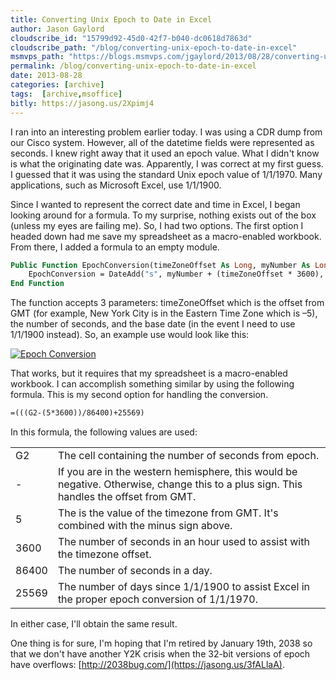 ```yaml
---
title: Converting Unix Epoch to Date in Excel
author: Jason Gaylord
cloudscribe_id: "15799d92-45d0-42f7-b040-dc0618d7863d"
cloudscribe_path: "/blog/converting-unix-epoch-to-date-in-excel"
msmvps_path: "https://blogs.msmvps.com/jgaylord/2013/08/28/converting-unix-epoch-to-date-in-excel/"
permalink: /blog/converting-unix-epoch-to-date-in-excel
date: 2013-08-28
categories: [archive]
tags:  [archive,msoffice]
bitly: https://jasong.us/2Xpimj4
---
```


I ran into an interesting problem earlier today. I was using a CDR dump from our Cisco system. However, all of the datetime fields were represented as seconds. I knew right away that it used an epoch value. What I didn't know is what the originating date was. Apparently, I was correct at my first guess. I guessed that it was using the standard Unix epoch value of 1/1/1970. Many applications, such as Microsoft Excel, use 1/1/1900.

Since I wanted to represent the correct date and time in Excel, I began looking around for a formula. To my surprise, nothing exists out of the box (unless my eyes are failing me). So, I had two options. The first option I headed down had me save my spreadsheet as a macro-enabled workbook. From there, I added a formula to an empty module.

```vb
Public Function EpochConversion(timeZoneOffset As Long, myNumber As Long, myDate As Date) As Date
    EpochConversion = DateAdd("s", myNumber + (timeZoneOffset * 3600), myDate)
End Function
```

The function accepts 3 parameters: timeZoneOffset which is the offset from GMT (for example, New York City is in the Eastern Time Zone which is –5), the number of seconds, and the base date (in the event I need to use 1/1/1900 instead). So, an example use would look like this:

[![Epoch Conversion](https://cdn.jasongaylord.com/images/2013/08/28/epochconversion.png "Epoch Conversion")](https://cdn.jasongaylord.com/images/2013/08/28/epochconversion.png)

That works, but it requires that my spreadsheet is a macro-enabled workbook. I can accomplish something similar by using the following formula. This is my second option for handling the conversion.

```vb
=(((G2-(5*3600))/86400)+25569)
```

In this formula, the following values are used:

<table>
<tbody>
<tr>
<td>G2</td>
<td>The cell containing the number of seconds from epoch.</td></tr>
<tr>
<td>-</td>
<td>If you are in the western hemisphere, this would be negative. Otherwise, change this to a plus sign. This handles the offset from GMT.</td></tr>
<tr>
<td>5</td>
<td>The is the value of the timezone from GMT. It's combined with the minus sign above.</td></tr>
<tr>
<td>3600</td>
<td>The number of seconds in an hour used to assist with the timezone offset.</td></tr>
<tr>
<td>86400</td>
<td>The number of seconds in a day.</td></tr>
<tr>
<td>25569</td>
<td>The number of days since 1/1/1900 to assist Excel in the proper epoch conversion of 1/1/1970.</td></tr></tbody></table>

In either case, I'll obtain the same result.

One thing is for sure, I'm hoping that I'm retired by January 19th, 2038 so that we don't have another Y2K crisis when the 32-bit versions of epoch have overflows: [http://2038bug.com/](https://jasong.us/3fALlaA).